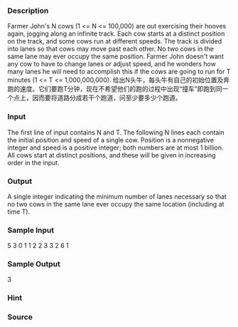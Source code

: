 
### Description
Farmer John's N cows (1 <= N <= 100,000) are out exercising their hooves again, jogging along an infinite track.  Each cow starts at a distinct position on the track, and some cows run at different speeds. The track is divided into lanes so that cows may move past each other. No two cows in the same lane may ever occupy the same position. Farmer John doesn't want any cow to have to change lanes or adjust speed, and he wonders how many lanes he will need to accomplish this if the cows are going to run for T minutes (1 <= T <= 1,000,000,000).
给出N头牛，每头牛有自己的初始位置及奔跑的速度。它们要跑T分钟，现在不希望他们的跑的过程中出现“撞车”即跑到同一个点上，因而要将道路分成若干个跑道，问至少要多少个跑道。

### Input
The first line of input contains N and T. The following N lines each contain the initial position and speed of a single cow.  Position is a nonnegative integer and speed is a positive integer; both numbers are at most 1 billion.  All cows start at distinct positions, and these will be given in increasing order in the input.


### Output
A single integer indicating the minimum number of lanes necessary so that no two cows in the same lane ever occupy the same location (including at time T).


### Sample Input
5 3
0 1
1 2
2 3
3 2
6 1

### Sample Output
3
### Hint

### Source
